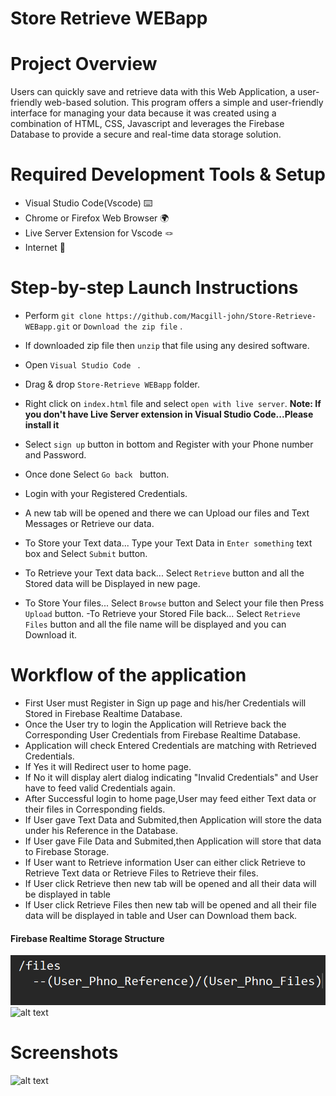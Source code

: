 
# Store Retrieve WEBapp

# Project Overview

Users can quickly save and retrieve data with this Web Application, a user-friendly web-based solution. This program offers a simple and user-friendly interface for managing your data because it was created using a combination of HTML, CSS, Javascript and leverages the Firebase Database to provide a secure and real-time data storage solution.

# Required Development Tools & Setup

- Visual Studio Code(Vscode) ⌨️ 
- Chrome or Firefox Web Browser 🌍
- Live Server Extension for Vscode 🪢 
- Internet 🛜



# Step-by-step Launch Instructions

- Perform ``` git clone https://github.com/Macgill-john/Store-Retrieve-WEBapp.git ```  or ``` Download the zip file ``` .

- If downloaded zip file then ```unzip``` that file using any desired software.
- Open ```Visual Studio Code ``` .

- Drag & drop ```Store-Retrieve WEBapp``` folder.
- Right click on ```index.html``` file and select ```open with live server```.
 **Note: If you don't have Live Server extension in Visual Studio Code...Please install it**
 - Select ```sign up``` button in bottom and Register with your Phone number and Password.
 - Once done Select ```Go back ``` button.
 - Login with your Registered Credentials.
 - A new tab will be opened and there we can Upload our files and Text Messages or Retrieve our data.
 - To Store your Text data... Type your Text Data in ```Enter something``` text box and Select ```Submit``` button.
 - To Retrieve your Text data back... Select ```Retrieve``` button and all the Stored data will be Displayed in new page.
 - To Store Your files... Select ```Browse``` button and Select your file then Press ```Upload``` button.
 -To Retrieve your Stored File back... Select ```Retrieve Files``` button and all the file name will be displayed and you can Download it.

 # Workflow of the application

 - First User must Register in Sign up page and his/her Credentials will Stored in Firebase Realtime Database.
 - Once the User try to login the Application will Retrieve back the Corresponding User Credentials from Firebase Realtime Database.
 - Application will check Entered Credentials are matching with Retrieved Credentials.
 - If Yes it will Redirect user to home page.
 - If No it will display alert dialog indicating "Invalid Credentials" and User have to feed valid Credentials again.
 - After Successful login to home page,User may feed either Text data or their files in Corresponding fields.
 - If User gave Text Data and Submited,then Application will store the data under his Reference in the Database.
 - If User gave File Data and Submited,then Application will store that data to Firebase Storage.
 - If User want to Retrieve information User can either click Retrieve to Retrieve Text data or Retrieve Files to Retrieve their files.
 - If User click Retrieve then new tab will be opened and all their data will be displayed in table 
 - If User click Retrieve Files then new tab will be opened and all their file data will be displayed in table and User can Download them back.

 #### Firebase Realtime Storage Structure

 ![alt text](githubimg/Storage.png)
 ![alt text](https://github.com/Macgill-john/Store-Retrieve-WEBapp/githubimg/retrieve.png)

 # Screenshots

 ![alt text](https://)





 

